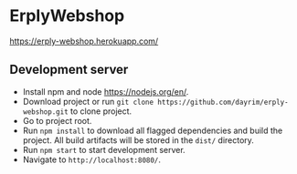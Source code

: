 # ErplyWebshop 
https://erply-webshop.herokuapp.com/

## Development server

- Install npm and node https://nodejs.org/en/.
- Download project or run `git clone https://github.com/dayrim/erply-webshop.git` to clone project.
- Go to project root.
- Run `npm install` to download all flagged dependencies and build the project. All build artifacts will be stored in the `dist/` directory.
- Run `npm start` to start development server.
- Navigate to `http://localhost:8080/`.

